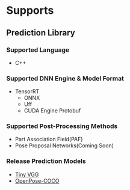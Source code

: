 # Supports

## Prediction Library

### Supported Language

- C++

### Supported DNN Engine & Model Format

- TensorRT
    - ONNX
    - Uff
    - CUDA Engine Protobuf
    
### Supported Post-Processing Methods

- Part Association Field(PAF)
- Pose Proposal Networks(Coming Soon)

### Release Prediction Models

- [Tiny VGG](https://github.com/tensorlayer/pretrained-models/blob/master/models/hyperpose/hao28-600000-256x384.uff)
- [OpenPose-COCO](https://github.com/tensorlayer/pretrained-models/blob/master/models/hyperpose/openpose_coco.onnx)